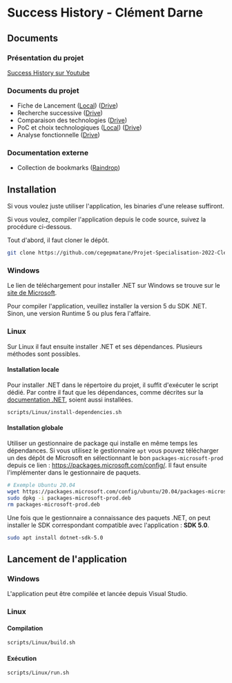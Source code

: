# Success History - Clément Darne

## Documents

### Présentation du projet

[Success History sur Youtube](https://www.youtube.com/watch?v=3PtjauYmM94&feature=youtu.be)

### Documents du projet

- Fiche de Lancement 
([Local](./doc/Clément_Darne_Fiche_Lancement_Kickoff.pdf))
([Drive](https://docs.google.com/document/d/1ZuqTi5ynLvBm6lz4eAiwqOQUeDUz08ptT6vcpWwiOQE/edit?usp=sharing)) 
- Recherche successive 
([Drive](https://docs.google.com/presentation/d/15R852iybVDg16wd6GARKv_uq93iOW930lfqeFJNdync/edit?usp=sharing))
- Comparaison des technologies 
([Drive](https://docs.google.com/spreadsheets/d/1KkvoeLnuqHdTdF5eDlAFaEZGVZ6jxHvpfm04LW2fIPs/edit?usp=sharing))
- PoC et choix technologiques 
([Local](./doc/Clément_Darne_PoC_et_Choix_technologiques.pdf))
([Drive](https://docs.google.com/document/d/11wGQvmYWSAQvyj1FjM4IuKHJmywe2WRGGacDEhz8f9I/edit?usp=sharing)) 
- Analyse fonctionnelle ([Drive](https://docs.google.com/presentation/d/135o8Wbq9iUsmIQ24OMhoskUaWGAw-txcJaZNcuo_Ilw/edit?usp=sharing))

### Documentation externe

- Collection de bookmarks ([Raindrop](https://raindrop.io/ClementDrn/net-22860221))


## Installation

Si vous voulez juste utiliser l'application, les binaries d'une release suffiront. 

Si vous voulez, compiler l'application depuis le code source, suivez la procédure ci-dessous.

Tout d'abord, il faut cloner le dépôt.

```bash
git clone https://github.com/cegepmatane/Projet-Specialisation-2022-Clement-Darne/
```

### Windows

Le lien de téléchargement pour installer .NET sur Windows se trouve sur le [site de Microsoft](https://dotnet.microsoft.com/en-us/download).

Pour compiler l'application, veuillez installer la version 5 du SDK .NET. Sinon, une version Runtime 5 ou plus fera l'affaire.

### Linux

Sur Linux il faut ensuite installer .NET et ses dépendances. Plusieurs méthodes sont possibles.

#### Installation locale

Pour installer .NET dans le répertoire du projet, il suffit d'exécuter le script dédié. Par contre il faut que les dépendances, comme décrites sur la [documentation .NET](https://docs.microsoft.com/en-us/dotnet/core/install/linux), soient aussi installées.

```bash
scripts/Linux/install-dependencies.sh
```

#### Installation globale

Utiliser un gestionnaire de package qui installe en même temps les dépendances. Si vous utilisez le gestionnaire `apt` vous pouvez télécharger un des dépôt de Microsoft en sélectionnant le bon `packages-microsoft-prod` depuis ce lien : https://packages.microsoft.com/config/. Il faut ensuite l'implémenter dans le gestionnaire de paquets.

```bash
# Exemple Ubuntu 20.04
wget https://packages.microsoft.com/config/ubuntu/20.04/packages-microsoft-prod.deb -O packages-microsoft-prod.deb
sudo dpkg -i packages-microsoft-prod.deb
rm packages-microsoft-prod.deb
```

Une fois que le gestionnaire a connaissance des paquets .NET, on peut installer le SDK correspondant compatible avec l'application : **SDK 5.0**.

```bash
sudo apt install dotnet-sdk-5.0
```


## Lancement de l'application

### Windows

L'application peut être compilée et lancée depuis Visual Studio.

### Linux

#### Compilation

```bash
scripts/Linux/build.sh
```

#### Exécution

```bash
scripts/Linux/run.sh
```

